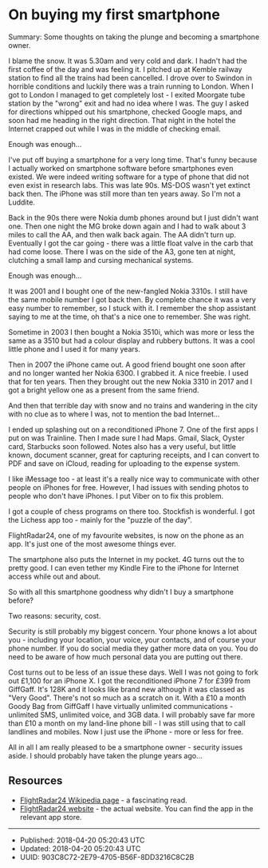 # On buying my first smartphone

Summary: Some thoughts on taking the plunge and becoming a smartphone
owner.

I blame the snow. It was 5.30am and very cold and dark. I hadn't had
the first coffee of the day and was feeling it. I pitched up at Kemble
railway station to find all the trains had been cancelled. I drove
over to Swindon in horrible conditions and luckily there was a train
running to London. When I got to London I managed to get completely
lost - I exited Moorgate tube station by the "wrong" exit and had no
idea where I was. The guy I asked for directions whipped out his
smartphone, checked Google maps, and soon had me heading in the right
direction. That night in the hotel the Internet crapped out while I
was in the middle of checking email.

Enough was enough...

I've put off buying a smartphone for a very long time. That's funny
because I actually worked on smartphone software before smartphones
even existed. We were indeed writing software for a type
of phone that did not even exist in research labs. This was late
90s. MS-DOS wasn't yet extinct back then. The iPhone was still more
than ten years away. So I'm not a Luddite.

Back in the 90s there were Nokia dumb phones around but I just didn't
want one. Then one night the MG broke down again and I had to walk
about 3 miles to call the AA, and then walk back again. The AA didn't
turn up. Eventually I got the car going - there was a little float
valve in the carb that had come loose. There I was on the side of the
A3, gone ten at night, clutching a small lamp and cursing mechanical
systems.

Enough was enough...

It was 2001 and I bought one of the new-fangled Nokia 3310s. I still
have the same mobile number I got back then. By complete chance it was
a very easy number to remember, so I stuck with it. I remember the
shop assistant saying to me at the time, oh that's a nice one to
remember. She was right.

Sometime in 2003 I then bought a Nokia 3510i, which was more or less
the same as a 3510 but had a colour display and rubbery buttons. It
was a cool little phone and I used it for many years.

Then in 2007 the iPhone came out. A good friend bought one soon after
and no longer wanted her Nokia 6300. I grabbed it. A nice freebie. I
used that for ten years. Then they brought out the new Nokia 3310 in
2017 and I got a bright yellow one as a present from the same friend.

And then that terrible day with snow and no trains and wandering in
the city with no clue as to where I was, not to mention the bad
Internet...

I ended up splashing out on a reconditioned iPhone 7. One of the first
apps I put on was Trainline. Then I made sure I had Maps. Gmail,
Slack, Oyster card, Starbucks soon followed. Notes also has a very
useful, but little known, document scanner, great for capturing
receipts, and I can convert to PDF and save on iCloud, reading for
uploading to the expense system.

I like iMessage too - at least it's a really nice way to communicate
with other people on iPhones for free. However, I had issues with
sending photos to people who don't have iPhones. I put Viber on to fix
this problem. 

I got a couple of chess programs on there too. Stockfish is
wonderful. I got the Lichess app too - mainly for the "puzzle of the
day". 

FlightRadar24, one of my favourite websites, is now on the phone as an
app. It's just one of the most awesome things ever.

The smartphone also puts the Internet in my pocket. 4G turns out the
to pretty good. I can even tether my Kindle Fire to the iPhone for
Internet access while out and about.

So with all this smartphone goodness why didn't I buy a smartphone
before?

Two reasons: security, cost.

Security is still probably my biggest concern. Your phone knows a lot
about you - including your location, your voice, your contacts, and of
course your phone number. If you do social media they gather more data
on you. You do need to be aware of how much personal data you are
putting out there.

Cost turns out to be less of an issue these days. Well I was not going
to fork out £1,100 for an iPhone X. I got the reconditioned iPhone 7
for £399 from GiffGaff. It's 128K and it looks like brand new although
it was classed as "Very Good". There's not so much as a scratch on
it. With a £10 a month Goody Bag from GiffGaff I have virtually
unlimited communications - unlimited SMS, unlimited voice, and 3GB
data. I will probably save far more than £10 a month on my land-line
phone bill - I was still using that to call landlines and mobiles. Now
I just use the iPhone - more or less for free.

All in all I am really pleased to be a smartphone owner - security
issues aside. I should probably have taken the plunge years ago...

## Resources

- [FlightRadar24 Wikipedia page](https://en.wikipedia.org/wiki/Flightradar24) - a fascinating read.
- [FlightRadar24 website](flightradar24.com) - the actual website. You can find the app in the relevant app store.

---

* Published: 2018-04-20 05:20:43 UTC
* Updated: 2018-04-20 05:20:43 UTC
* UUID: 903C8C72-2E79-4705-B56F-8DD3216C8C2B

